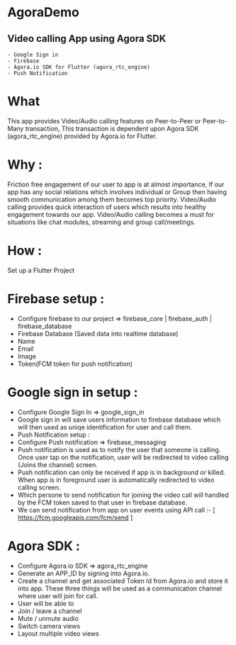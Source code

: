 # AgoraDemo

## Video calling App using Agora SDK

	- Google Sign in
	- Firebase 
	- Agora.io SDK for Flutter (agora_rtc_engine)
	- Push Notification

# What 
  This app provides Video/Audio calling features on Peer-to-Peer or Peer-to-Many transaction, This transaction is dependent upon Agora SDK (agora_rtc_engine)      provided by Agora.io for Flutter. 

# Why : 
  Friction free engagement of our user to app is at almost importance, If our app has any social relations which involves individual or Group then having smooth  communication among them becomes top priority. 
Video/Audio calling provides quick interaction of users which results into healthy engagement towards our app.
Video/Audio calling becomes a must for situations like chat modules, streaming and group call/meetings.

# How : 
Set up a Flutter Project
# Firebase setup :
- Configure firebase to our project => firebase_core | firebase_auth | firebase_database
- Firebase Database (Saved data into realtime database)
- Name
- Email
- Image
- Token(FCM token for push notification)
# Google sign in setup :
- Configure Google Sign In =>  google_sign_in
- Google sign in will save users information to firebase database which will then used as uniqe identification for user and call them.
- Push Notification setup :
- Configure Push notification => firebase_messaging
- Push notification is used as to notify the user that someone is calling. Once user tap on the notification, user will be redirected to video calling (Joins the channel) screen.
- Push notification can only be received if app is in background or killed. When app is in foreground user is automatically redirected to video calling screen.
- Which persone to send notification for joining the video call will handled by the FCM token saved to that user in firebase database.
- We can send notification from app on user events using API call :- [ https://fcm.googleapis.com/fcm/send ]

# Agora SDK :
- Configure Agora.io SDK => agora_rtc_engine
- Generate an APP_ID by signing into Agora.io.
- Create a channel and get associated Token Id from Agora.io and store it into app. These three things will be used as a communication channel where user will join for call.
- User will be able to 
- Join / leave a channel
- Mute / unmute audio
- Switch camera views
- Layout multiple video views

